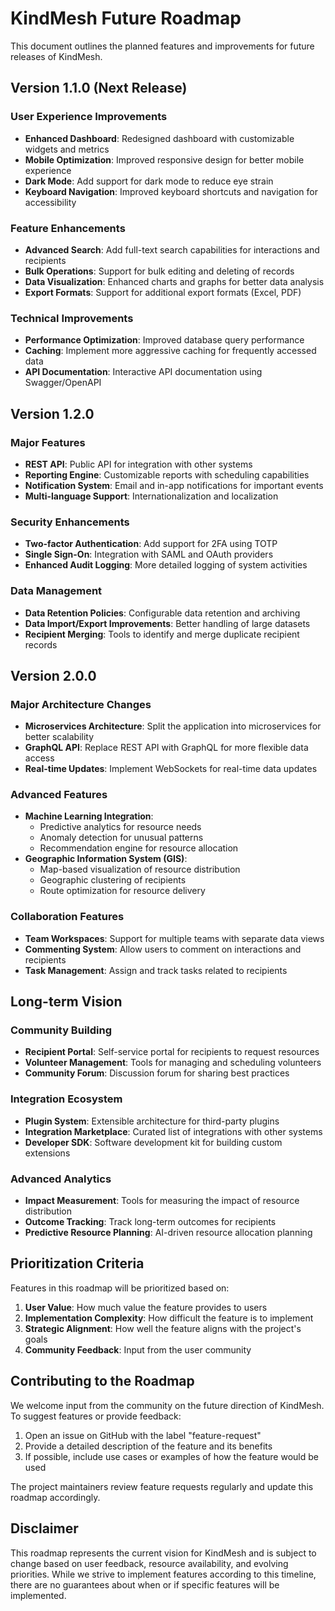 # KindMesh Future Roadmap

This document outlines the planned features and improvements for future releases of KindMesh.

## Version 1.1.0 (Next Release)

### User Experience Improvements
- **Enhanced Dashboard**: Redesigned dashboard with customizable widgets and metrics
- **Mobile Optimization**: Improved responsive design for better mobile experience
- **Dark Mode**: Add support for dark mode to reduce eye strain
- **Keyboard Navigation**: Improved keyboard shortcuts and navigation for accessibility

### Feature Enhancements
- **Advanced Search**: Add full-text search capabilities for interactions and recipients
- **Bulk Operations**: Support for bulk editing and deleting of records
- **Data Visualization**: Enhanced charts and graphs for better data analysis
- **Export Formats**: Support for additional export formats (Excel, PDF)

### Technical Improvements
- **Performance Optimization**: Improved database query performance
- **Caching**: Implement more aggressive caching for frequently accessed data
- **API Documentation**: Interactive API documentation using Swagger/OpenAPI

## Version 1.2.0

### Major Features
- **REST API**: Public API for integration with other systems
- **Reporting Engine**: Customizable reports with scheduling capabilities
- **Notification System**: Email and in-app notifications for important events
- **Multi-language Support**: Internationalization and localization

### Security Enhancements
- **Two-factor Authentication**: Add support for 2FA using TOTP
- **Single Sign-On**: Integration with SAML and OAuth providers
- **Enhanced Audit Logging**: More detailed logging of system activities

### Data Management
- **Data Retention Policies**: Configurable data retention and archiving
- **Data Import/Export Improvements**: Better handling of large datasets
- **Recipient Merging**: Tools to identify and merge duplicate recipient records

## Version 2.0.0

### Major Architecture Changes
- **Microservices Architecture**: Split the application into microservices for better scalability
- **GraphQL API**: Replace REST API with GraphQL for more flexible data access
- **Real-time Updates**: Implement WebSockets for real-time data updates

### Advanced Features
- **Machine Learning Integration**: 
  - Predictive analytics for resource needs
  - Anomaly detection for unusual patterns
  - Recommendation engine for resource allocation
- **Geographic Information System (GIS)**:
  - Map-based visualization of resource distribution
  - Geographic clustering of recipients
  - Route optimization for resource delivery

### Collaboration Features
- **Team Workspaces**: Support for multiple teams with separate data views
- **Commenting System**: Allow users to comment on interactions and recipients
- **Task Management**: Assign and track tasks related to recipients

## Long-term Vision

### Community Building
- **Recipient Portal**: Self-service portal for recipients to request resources
- **Volunteer Management**: Tools for managing and scheduling volunteers
- **Community Forum**: Discussion forum for sharing best practices

### Integration Ecosystem
- **Plugin System**: Extensible architecture for third-party plugins
- **Integration Marketplace**: Curated list of integrations with other systems
- **Developer SDK**: Software development kit for building custom extensions

### Advanced Analytics
- **Impact Measurement**: Tools for measuring the impact of resource distribution
- **Outcome Tracking**: Track long-term outcomes for recipients
- **Predictive Resource Planning**: AI-driven resource allocation planning

## Prioritization Criteria

Features in this roadmap will be prioritized based on:

1. **User Value**: How much value the feature provides to users
2. **Implementation Complexity**: How difficult the feature is to implement
3. **Strategic Alignment**: How well the feature aligns with the project's goals
4. **Community Feedback**: Input from the user community

## Contributing to the Roadmap

We welcome input from the community on the future direction of KindMesh. To suggest features or provide feedback:

1. Open an issue on GitHub with the label "feature-request"
2. Provide a detailed description of the feature and its benefits
3. If possible, include use cases or examples of how the feature would be used

The project maintainers review feature requests regularly and update this roadmap accordingly.

## Disclaimer

This roadmap represents the current vision for KindMesh and is subject to change based on user feedback, resource availability, and evolving priorities. While we strive to implement features according to this timeline, there are no guarantees about when or if specific features will be implemented.